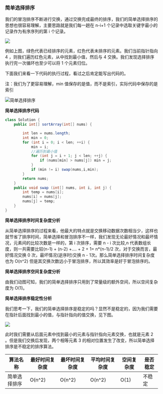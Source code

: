 ### **简单选择排序**

我们的冒泡排序不断进行交换，通过交换完成最终的排序，我们的简单选择排序的思想也很容易理解，主要思路就是我们每一趟在 n-i+1 个记录中选取关键字最小的记录作为有序序列的第 i 个记录。

![](https://cdn.jsdelivr.net/gh/tan45du/github.io.phonto2@master/myphoto/微信截图_20210120150816.4za4u7331sw0.png)



例如上图，绿色代表已经排序的元素，红色代表未排序的元素。我们当前指针指向 4 ，则我们遍历红色元素，从中找到最小值，然后与 4 交换。我们发现选择排序执行完一次循环也至少可以将 1 个元素归位。

下面我们来看一下代码的执行过程，看过之后肯定能写出代码的。

注：我们为了更容易理解，min 值保存的是值，而不是索引，实际代码中保存的是索引

![简单选择排序](https://cdn.jsdelivr.net/gh/tan45du/test1@master/20210122/简单选择排序.6d3czovnaz40.gif)

**简单选择排序代码**

```java
class Solution {
    public int[] sortArray(int[] nums) {

        int len = nums.length;
        int min = 0;
        for (int i = 0; i < len; ++i) {
            min = i;
            //遍历到最小值
            for (int j = i + 1; j < len; ++j) {              
                if (nums[min] > nums[j]) min = j;              
            }
            if (min != i) swap(nums,i,min);        
        }
        return nums;
    }
    public void swap (int[] nums, int i, int j) {
        int temp = nums[i];
        nums[i] = nums[j];
        nums[j] = temp;
    }
}
```



**简单选择排序时间复杂度分析**

从简单选择排序的过程来看，他最大的特点就是交换移动数据次数相当少，这样也就节省了排序时间，简单选择和冒泡排序不一样，我们发现无论最好情况和最坏情况，元素间的比较次数是一样的，第 i 次排序，需要 n - i  次比较,n 代表数组长度，则一共需要比较(n-1) + (n-2) +.... + 2 + 1= n*(n-1)/2 次，对于交换而言，最好情况交换 0 次，最坏情况(逆序时)交换 n - 1次。那么简单选择排序时间复杂度也为 O(n^2) 但是其交换次数远小于冒泡排序，所以其效率是好于冒泡排序的。

**简单选择排序空间复杂度分析**

由我们动图可知，我们的简单选择排序只用到了常量级的额外空间，所以空间复杂度为 O(1)。

**简单选择排序稳定性分析**

我们思考一下，我们的简单选择排序是稳定的吗？显然不是稳定的，因为我们需要在指针后面找到最小的值，与指针指向的值交换，见下图。

![](https://cdn.jsdelivr.net/gh/tan45du/github.io.phonto2@master/myphoto/微信截图_20210120153751.7dygihb0ko80.png)

此时我们需要从后面元素中找到最小的元素与指针指向元素交换，也就是元素 2 。但是我们交换后发现，两个相等元素 3 的相对位置发生了改变，所以简单选择排序是不稳定的排序算法。



| 算法名称     | 最好时间复杂度 | 最坏时间复杂度 | 平均时间复杂度 | 空间复杂度 | 是否稳定 |
| ------------ | -------------- | -------------- | -------------- | ---------- | -------- |
| 简单选择排序 | O(n^2)         | O(n^2)         | O(n^2)         | O(1)       | 不稳定   |

